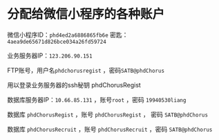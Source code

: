 # 分配给微信小程序的各种账户



微信小程序ID：`phd4ed2a6886865fb6e`
密匙：`4aea9de65671d826bce034a26fd59724`



业务服务器IP：`123.206.90.151`

FTP账号，用户名`phdchorusregist` ，密码`SATB@phdChorus`



用以登录业务服务器的ssh秘钥
phdChorusRegist



数据库服务器IP：`10.66.85.131` ，账号`root` ，密码 `19940530liang`

数据库 `phdChorusRegist` ，账号 `phdChorusRegist` ， 密码 `SATB@phdChorus`

数据库 `phdChorusRecruit` ，账号 `phdChorusRecruit` ，密码 `SATB@phdChorus`

